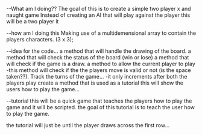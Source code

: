 --What am l doing??
The goal of this is to create a simple two player x and naught game
Instead of creating an AI that will play against the player this will be a two player it

--how am l doing this
Making use of a multidemensional array to contain the players characters. (3 x 3);


--idea for the code...
a method that will handle the drawing of the board.
a method that will check the status of the board (win or lose)
a method that will check if the game is a draw.
a method to allow the current player to play 
 -this method will check if the the players move is valid or not (is the space taken??).
Track the turns of the game...
-it only increments after both the players play
create a method that is used as a tutorial this will show the users how to play the game...

--tutorial 
this will be a quick game that teaches the players how to play the game and it will be scripted.
the goal of this tutorial is to teach the user how to play the game.

the tutorial will just be until the player draws across the first row...
